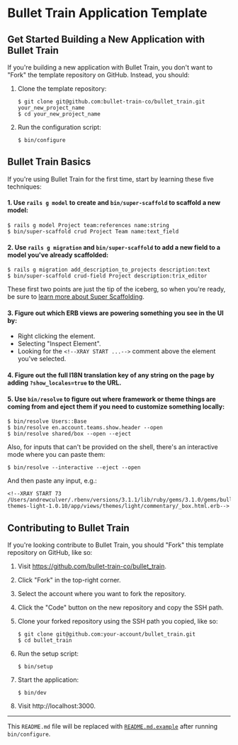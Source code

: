 # Bullet Train Application Template

## Get Started Building a New Application with Bullet Train
If you're building a new application with Bullet Train, you don't want to "Fork" the template repository on GitHub. Instead, you should:

1. Clone the template repository:

    ```
    $ git clone git@github.com:bullet-train-co/bullet_train.git your_new_project_name
    $ cd your_new_project_name
    ```

2. Run the configuration script:

    ```
    $ bin/configure
    ```

## Bullet Train Basics

If you're using Bullet Train for the first time, start by learning these five techniques:

#### 1. Use `rails g model` to create and `bin/super-scaffold` to scaffold a new model:

```
$ rails g model Project team:references name:string
$ bin/super-scaffold crud Project Team name:text_field
```

#### 2. Use `rails g migration` and `bin/super-scaffold` to add a new field to a model you've already scaffolded:

```
$ rails g migration add_description_to_projects description:text
$ bin/super-scaffold crud-field Project description:trix_editor
```
    
These first two points are just the tip of the iceberg, so when you're ready, be sure to [learn more about Super Scaffolding](https://github.com/bullet-train-co/bullet_train-base/blob/main/docs/super-scaffolding.md).

#### 3. Figure out which ERB views are powering something you see in the UI by:

 - Right clicking the element.
 - Selecting "Inspect Element".
 - Looking for the `<!--XRAY START ...-->` comment above the element you've selected.

#### 4. Figure out the full I18N translation key of any string on the page by adding `?show_locales=true` to the URL.

#### 5. Use `bin/resolve` to figure out where framework or theme things are coming from and eject them if you need to customize something locally:

```
$ bin/resolve Users::Base
$ bin/resolve en.account.teams.show.header --open
$ bin/resolve shared/box --open --eject
```

Also, for inputs that can't be provided on the shell, there's an interactive mode where you can paste them:

```
$ bin/resolve --interactive --eject --open
```

And then paste any input, e.g.:

```
<!--XRAY START 73 /Users/andrewculver/.rbenv/versions/3.1.1/lib/ruby/gems/3.1.0/gems/bullet_train-themes-light-1.0.10/app/views/themes/light/commentary/_box.html.erb-->
```

## Contributing to Bullet Train
If you're looking contribute to Bullet Train, you should "Fork" this template repository on GitHub, like so:

1. Visit https://github.com/bullet-train-co/bullet_train.
2. Click "Fork" in the top-right corner.
3. Select the account where you want to fork the repository.
4. Click the "Code" button on the new repository and copy the SSH path.
5. Clone your forked repository using the SSH path you copied, like so:

    ```
    $ git clone git@github.com:your-account/bullet_train.git
    $ cd bullet_train
    ```

6. Run the setup script:

    ```
    $ bin/setup
    ```

7. Start the application:

    ```
    $ bin/dev
    ```

8. Visit http://localhost:3000.

---

This `README.md` file will be replaced with [`README.md.example`](./README.md.example) after running `bin/configure`.

